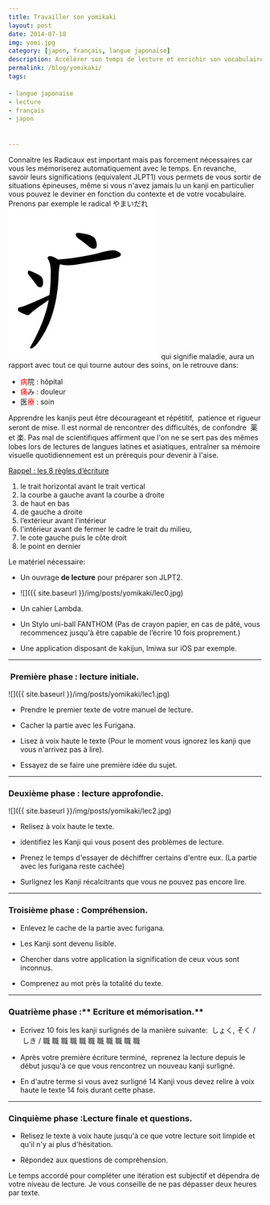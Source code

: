 ```yaml
---
title: Travailler son yomikaki
layout: post
date: 2014-07-18
img: yomi.jpg
category: [japon, français, langue japonaise]
description: Accélérer son temps de lecture et enrichir son vocabulaire.
permalink: /blog/yomikaki/
tags:

- langue japonaise
- lecture
- français
- japon


---
```




Connaitre les Radicaux est important mais pas forcement nécessaires car vous les mémoriserez automatiquement avec le temps. En revanche, savoir leurs significations (equivalent JLPT1) vous permets de vous sortir de situations épineuses, même si vous n'avez jamais lu un kanji en particulier vous pouvez le deviner en fonction du contexte et de votre vocabulaire.  
Prenons par exemple le radical やまいだれ ![](/img/posts/yomikaki/yamaidare.gif) qui signifie maladie, aura un rapport avec tout ce qui tourne autour des soins, on le retrouve dans:

*   <span style="color: #ff0000;">病</span>院 : hôpital
*   <span style="color: #ff0000;">痛</span>み : douleur
*   医<span style="color: #ff0000;">療</span> : soin

Apprendre les kanjis peut être décourageant et répétitif,  patience et rigueur seront de mise. Il est normal de rencontrer des difficultés, de confondre  薬 et 楽. Pas mal de scientifiques affirment que l'on ne se sert pas des mêmes lobes lors de lectures de langues latines et asiatiques, entraîner sa mémoire visuelle quotidiennement est un prérequis pour devenir à l'aise.

<span class="Apple-style-span" style="font-style: normal;"><span style="text-decoration: underline;">Rappel : les 8 règles d’écriture</span></span>

1.  <span class="Apple-style-span" style="-webkit-text-decorations-in-effect: none;">le trait horizontal avant le trait vertical</span>
2.  <span class="Apple-style-span" style="-webkit-text-decorations-in-effect: none;">la courbe a gauche avant la courbe a droite</span>
3.  <span class="Apple-style-span" style="-webkit-text-decorations-in-effect: none;">de haut en bas</span>
4.  <span class="Apple-style-span" style="-webkit-text-decorations-in-effect: none;">de gauche a droite</span>
5.  <span class="Apple-style-span" style="-webkit-text-decorations-in-effect: none;">l’extérieur avant l’intérieur</span>
6.  <span class="Apple-style-span" style="-webkit-text-decorations-in-effect: none;">l'intérieur avant de fermer le cadre le trait du milieu,</span>
7.  <span class="Apple-style-span" style="-webkit-text-decorations-in-effect: none;">le cote gauche puis le côte droit</span>
8.  <span class="Apple-style-span" style="-webkit-text-decorations-in-effect: none;">le point en dernier</span>


<span class="Apple-style-span" style="font-style: normal;">Le matériel nécessaire:</span>

*   <span class="Apple-style-span" style="font-style: normal;"><span class="Apple-style-span" style="font-style: normal;">Un ouvrage **de lecture** pour préparer son JLPT2.</span></span>

* ![]({{ site.baseurl }}/img/posts/yomikaki/lec0.jpg)


*   <span class="Apple-style-span" style="font-style: normal;"><span class="Apple-style-span" style="font-style: normal;">Un cahier Lambda.</span></span>

*   <span class="Apple-style-span" style="font-style: normal;"><span class="Apple-style-span" style="font-style: normal;">Un Stylo uni-ball FANTHOM (Pas de crayon papier, en cas de pâté, vous recommencez jusqu'à être capable de l’écrire 10 fois proprement.)</span></span>

*   <span class="Apple-style-span" style="font-style: normal;"><span class="Apple-style-span" style="font-style: normal;">Une application disposant de kakijun, Imiwa sur iOS par exemple.</span></span>



* * *



###  Première phase :**<span class="Apple-style-span" style="font-style: normal;"> lecture initiale.</span>**

![]({{ site.baseurl }}/img/posts/yomikaki/lec1.jpg)

*   <span class="Apple-style-span" style="font-style: normal;">Prendre le premier texte de votre manuel de lecture.</span>

*   Cacher la partie avec les Furigana.

*   <span class="Apple-style-span" style="font-style: normal;">Lisez à voix haute le texte (Pour le moment vous ignorez les kanji que vous n'arrivez pas à lire).</span>

*   Essayez de se faire une première idée du sujet.

* * *

### Deuxième phase **: lecture approfondie.**

![]({{ site.baseurl }}/img/posts/yomikaki/lec2.jpg)



*   Relisez à voix haute le texte.

*   identifiez les Kanji qui vous posent des problèmes de lecture.

*   Prenez le temps d'essayer de déchiffrer certains d'entre eux. (La partie avec les furigana reste cachée)

*   Surlignez les Kanji récalcitrants que vous ne pouvez pas encore lire.

* * *

### Troisième phase : **Compréhension.**

*   Enlevez le cache de la partie avec furigana.

*   Les Kanji sont devenu lisible.

*   Chercher dans votre application la signification de ceux vous sont inconnus.

*   Comprenez au mot près la totalité du texte.

* * *

### Quatrième phase :** Ecriture et mémorisation.**



*   Ecrivez 10 fois les kanji surlignés de la manière suivante:  しょく, そく<span style="line-height: 1.5;"> /  しき / 職 職 職 職 職 職 職 職 職 職 職</span>

*   Après votre première écriture terminé,  reprenez la lecture depuis le début jusqu'à ce que vous rencontrez un nouveau kanji surligné.

*   En d'autre terme si vous avez surligné 14 Kanji vous devez relire à voix haute le texte 14 fois durant cette phase.

* * *

### Cinquième phase :**Lecture finale et questions.**



*   Relisez le texte à voix haute jusqu'à ce que votre lecture soit limpide et qu'il n'y ai plus d'hésitation.

*   Répondez aux questions de compréhension.

Le temps accordé pour compléter une itération est subjectif et dépendra de votre niveau de lecture. Je vous conseille de ne pas dépasser deux heures par texte.